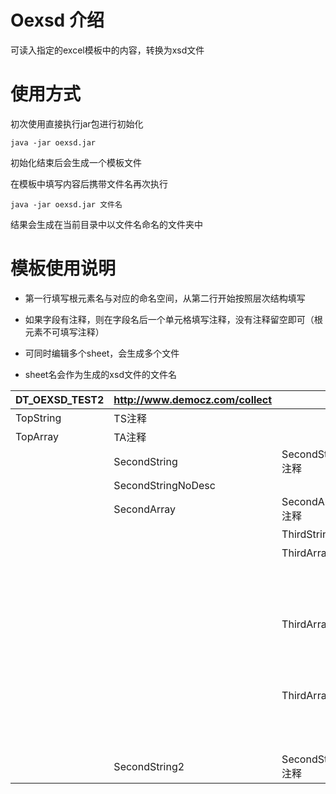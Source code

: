 # Oexsd 介绍
可读入指定的excel模板中的内容，转换为xsd文件
# 使用方式
初次使用直接执行jar包进行初始化
```shell
java -jar oexsd.jar
```
初始化结束后会生成一个模板文件

在模板中填写内容后携带文件名再次执行
```shell
java -jar oexsd.jar 文件名
```
结果会生成在当前目录中以文件名命名的文件夹中
# 模板使用说明

- 第一行填写根元素名与对应的命名空间，从第二行开始按照层次结构填写

- 如果字段有注释，则在字段名后一个单元格填写注释，没有注释留空即可（根元素不可填写注释）

- 可同时编辑多个sheet，会生成多个文件

- sheet名会作为生成的xsd文件的文件名

| DT_OEXSD_TEST2 | http://www.democz.com/collect |                   |                 |        |
| -------------- | ----------------------------- | ----------------- | --------------- | ------ |
| TopString      | TS注释                        |                   |                 |        |
| TopArray       | TA注释                        |                   |                 |        |
|                | SecondString                  | SecondString注释  |                 |        |
|                | SecondStringNoDesc            |                   |                 |        |
|                | SecondArray                   | SecondArray注释   |                 |        |
|                |                               | ThirdString       | ThS注释         |        |
|                |                               | ThirdArray        | ThA注释         |        |
|                |                               |                   | FourthString    | FS注释 |
|                |                               | ThirdArray2       | ThirdArray2注释 |        |
|                |                               |                   | FourthString    | FS注释 |
|                |                               | ThirdArray3       | 注释            |        |
|                |                               |                   | FourthString    | FS注释 |
|                | SecondString2                 | SecondString2注释 |                 |        |

